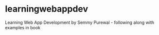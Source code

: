 # learningwebappdev
Learning Web App Development by Semmy Purewal - following along with examples in book
